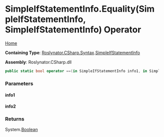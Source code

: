 # SimpleIfStatementInfo\.Equality\(SimpleIfStatementInfo, SimpleIfStatementInfo\) Operator

[Home](../../../../../README.md)

**Containing Type**: [Roslynator.CSharp.Syntax](../../README.md)\.[SimpleIfStatementInfo](../README.md)

**Assembly**: Roslynator\.CSharp\.dll

```csharp
public static bool operator ==(in SimpleIfStatementInfo info1, in SimpleIfStatementInfo info2)
```

### Parameters

#### info1





#### info2





### Returns

System\.[Boolean](https://docs.microsoft.com/en-us/dotnet/api/system.boolean)

